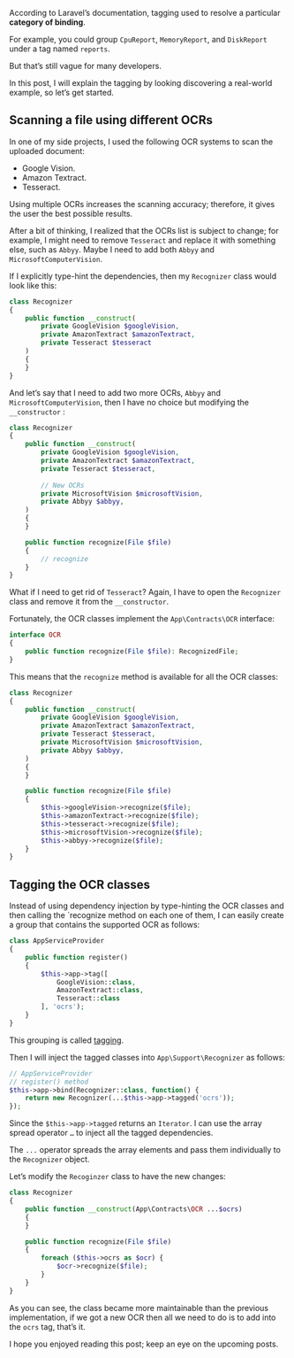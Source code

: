 According to Laravel’s documentation, tagging used to resolve a particular **category of binding**.

For example, you could group `CpuReport`, `MemoryReport`, and `DiskReport` under a tag named `reports`.

But that’s still vague for many developers.

In this post, I will explain the tagging by looking discovering a real-world example, so let’s get started.

## Scanning a file using different OCRs
In one of my side projects, I used the following OCR systems to scan the uploaded document:
- Google Vision.
- Amazon Textract.
- Tesseract.

Using multiple OCRs increases the scanning accuracy; therefore, it gives the user the best possible results.

After a bit of thinking, I realized that the OCRs list is subject to change; for example, I might need to remove `Tesseract` and replace it with something else, such as `Abbyy`. Maybe I need to add both `Abbyy` and `MicrosoftComputerVision`.

If I explicitly type-hint the dependencies, then my `Recognizer` class would look like this:
```php
class Recognizer
{
    public function __construct(
        private GoogleVision $googleVision,
        private AmazonTextract $amazonTextract,
        private Tesseract $tesseract
    )
    {
    }
}
```

And let’s say that I need to add two more OCRs, `Abbyy` and `MicrosoftComputerVision`, then I have no choice but modifying the `__constructor` :
```php
class Recognizer
{
    public function __construct(
        private GoogleVision $googleVision,
        private AmazonTextract $amazonTextract,
        private Tesseract $tesseract,
        
        // New OCRs
        private MicrosoftVision $microsoftVision,
        private Abbyy $abbyy,
    )
    {
    }

    public function recognize(File $file)
    {
        // recognize
    }
}
```

What if I need to get rid of `Tesseract`? Again, I have to open the `Recognizer` class and remove it from the `__constructor`.

Fortunately,  the OCR classes implement the `App\Contracts\OCR` interface:
```php
interface OCR
{
    public function recognize(File $file): RecognizedFile;
}
```

This means that the `recognize` method is available for all the OCR classes:
```php
class Recognizer
{
    public function __construct(
        private GoogleVision $googleVision,
        private AmazonTextract $amazonTextract,
        private Tesseract $tesseract,
        private MicrosoftVision $microsoftVision,
        private Abbyy $abbyy,
    )
    {
    }

    public function recognize(File $file)
    {
        $this->googleVision->recognize($file);
        $this->amazonTextract->recognize($file);
        $this->tesseract->recognize($file);
        $this->microsoftVision->recognize($file);
        $this->abbyy->recognize($file);
    }
}
```

## Tagging the OCR classes
Instead of using dependency injection by type-hinting the OCR classes and then calling the `recognize method on each one of them, I can easily create a group that contains the supported OCR as follows:
```php
class AppServiceProvider
{
    public function register()
    {
        $this->app->tag([
            GoogleVision::class, 
            AmazonTextract::class, 
            Tesseract::class
        ], 'ocrs');
    }
}
```

This grouping is called [tagging](https://laravel.com/docs/container#tagging).

Then I will inject the tagged classes into  `App\Support\Recognizer` as follows:
```php
// AppServiceProvider
// register() method
$this->app->bind(Recognizer::class, function() {
    return new Recognizer(...$this->app->tagged('ocrs'));
});
```

Since the `$this->app->tagged` returns an `Iterator`. I can use the array spread operator `…` to inject all the tagged dependencies.

The `...` operator spreads the array elements and pass them individually to the `Recognizer` object.

Let’s modify the `Recoginzer` class to have the new changes:
```php
class Recognizer
{
    public function __construct(App\Contracts\OCR ...$ocrs)
    {
    }

    public function recognize(File $file)
    {
        foreach ($this->ocrs as $ocr) {
            $ocr->recognize($file);
        }
    }
}
```

As you can see, the class became more maintainable than the previous implementation, if we got a new OCR then all we need to do is to add into the `ocrs` tag, that’s it.

I hope you enjoyed reading this post; keep an eye on the upcoming posts.
